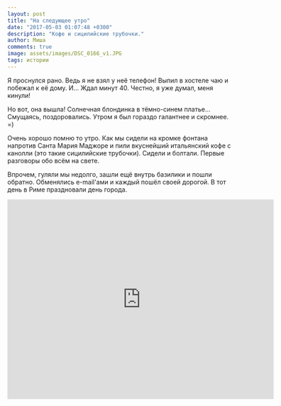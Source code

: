 ```yaml
---
layout: post
title: "На следующее утро"
date: "2017-05-03 01:07:48 +0300"
description: "Кофе и сицилийские трубочки."
author: Миша
comments: true
image: assets/images/DSC_0166_v1.JPG
tags: истории
---
```


Я проснулся рано. Ведь я не взял у неё телефон! Выпил в хостеле чаю и побежал к её дому. И... Ждал минут 40. Честно, я уже думал, меня кинули!

Но вот, она вышла! Солнечная блондинка в тёмно-синем платье... Смущаясь, поздоровались. Утром я был гораздо галантнее и скромнее. =)

Очень хорошо помню то утро. Как мы сидели на кромке фонтана напротив Санта Мария Маджоре и пили вкуснейший итальянский кофе с канолли (это такие сицилийские трубочки). Сидели и болтали. Первые разговоры обо всём на свете.

Впрочем, гуляли  мы недолго, зашли ещё внутрь базилики и пошли обратно. Обменялись e-mail'ами и каждый пошёл своей дорогой. В тот день в Риме праздновали день города.

<iframe src="https://www.google.com/maps/embed?pb=!1m0!3m2!1sru!2sru!4v1493798676516!6m8!1m7!1sF%3A-zGGW0BoDkCA%2FV16KlLZETsI%2FAAAAAAAAH90%2FK7XFidRfgzAL-Q7ENFyTTmmgHUOI7h3PQCJkC!2m2!1d41.89718999999999!2d12.499086!3f310.52803300438455!4f17.79516352330745!5f0.7820865974627469" width="600" height="450" frameborder="0" style="border:0" allowfullscreen></iframe>

